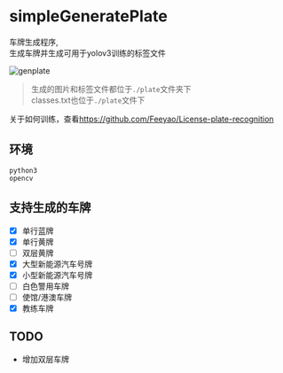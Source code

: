 # simpleGeneratePlate
车牌生成程序,  
生成车牌并生成可用于yolov3训练的标签文件  
  
![genplate](screenshot/genplate.png)  

> 生成的图片和标签文件都位于`./plate`文件夹下  
> classes.txt也位于`./plate`文件下  
  
关于如何训练，查看<https://github.com/Feeyao/License-plate-recognition>  

## 环境
```
python3 
opencv
```

## 支持生成的车牌
- [x] 单行蓝牌
- [x] 单行黄牌
- [ ] 双层黄牌
- [x] 大型新能源汽车号牌
- [x] 小型新能源汽车号牌
- [ ] 白色警用车牌
- [ ] 使馆/港澳车牌
- [x] 教练车牌

## TODO
- 增加双层车牌
